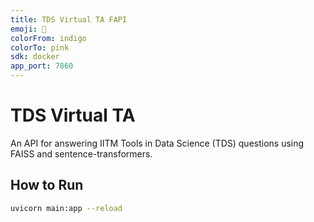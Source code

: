 ```yaml
---
title: TDS Virtual TA FAPI
emoji: 🤖
colorFrom: indigo
colorTo: pink
sdk: docker
app_port: 7860
---
```

# TDS Virtual TA

An API for answering IITM Tools in Data Science (TDS) questions using FAISS and sentence-transformers.

## How to Run

```bash
uvicorn main:app --reload

